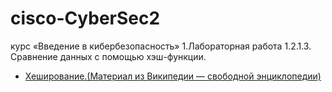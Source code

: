 # cisco-CyberSec2
курс «Введение в кибербезопасность»
1.Лабораторная работа 1.2.1.3.  Сравнение данных с помощью хэш-функции.
- [Хеширование.(Материал из Википедии — свободной энциклопедии)](https://ru.wikipedia.org/wiki/%D0%A5%D0%B5%D1%88%D0%B8%D1%80%D0%BE%D0%B2%D0%B0%D0%BD%D0%B8%D0%B5)


